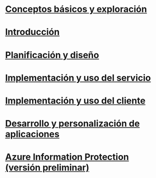 # [Conceptos básicos y exploración](/information-protection/understand-explore/what-is-azure-information-protection)
# [Introducción](/information-protection/get-started/requirements-azure-rms)
# [Planificación y diseño](/information-protection/plan-design/deployment-roadmap)
# [Implementación y uso del servicio](/information-protection/deploy-use/activate-service)
# [Implementación y uso del cliente](/information-protection/rms-client/use-client)
# [Desarrollo y personalización de aplicaciones](/information-protection/develop/developers-guide)
# [Azure Information Protection (versión preliminar)](/information-protection/understand-explore/what-is-azure-information-protection)


<!--HONumber=Jan17_HO1-->


